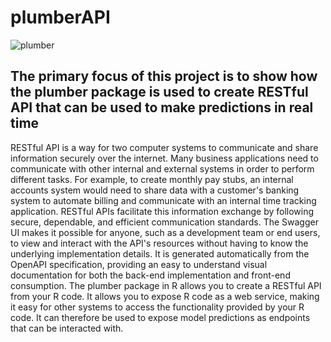 # plumberAPI
![plumber ](https://user-images.githubusercontent.com/94622826/215157608-ae1dbf7c-620b-4d03-8de9-b69b8bdb67c1.png)

## The primary focus of this project is to show how the plumber package is used to create RESTful API that can be used to make predictions in real time 
RESTful API is a way for two computer systems to communicate and share information securely over the internet. Many business applications need to communicate with other internal and external systems in order to perform different tasks. For example, to create monthly pay stubs, an internal accounts system would need to share data with a customer's banking system to automate billing and communicate with an internal time tracking application. RESTful APIs facilitate this information exchange by following secure, dependable, and efficient communication standards. The Swagger UI makes it possible for anyone, such as a development team or end users, to view and interact with the API's resources without having to know the underlying implementation details. It is generated automatically from the OpenAPI specification, providing an easy to understand visual documentation for both the back-end implementation and front-end consumption.
The plumber package in R allows you to create a RESTful API from your R code. It allows you to expose R code as a web service, making it easy for other systems to access the functionality provided by your R code. It can therefore be used to expose model predictions as endpoints that can be interacted with.
